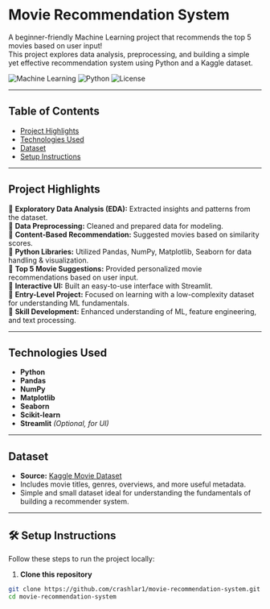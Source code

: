 #  Movie Recommendation System

A beginner-friendly Machine Learning project that recommends the top 5 movies based on user input!  
This project explores data analysis, preprocessing, and building a simple yet effective recommendation system using Python and a Kaggle dataset.

![Machine Learning](https://img.shields.io/badge/Machine%20Learning-Beginner%20Project-brightgreen) 
![Python](https://img.shields.io/badge/Python-3.x-blue) 
![License](https://img.shields.io/badge/License-MIT-yellow.svg)

---

##  Table of Contents

- [Project Highlights](#-project-highlights)
- [Technologies Used](#-technologies-used)
- [Dataset](#-dataset)
- [Setup Instructions](#-setup-instructions)
  
<!--
- [Demo](#-demo)
- [Future Enhancements](#-future-enhancements)
- [Contributing](#-contributing)
- [License](#-license)
- [Contact](#-contact)
- [Extras](#-extras)
-->

---

##  Project Highlights

🔹 **Exploratory Data Analysis (EDA):** Extracted insights and patterns from the dataset.  
🔹 **Data Preprocessing:** Cleaned and prepared data for modeling.  
🔹 **Content-Based Recommendation:** Suggested movies based on similarity scores.  
🔹 **Python Libraries:** Utilized Pandas, NumPy, Matplotlib, Seaborn for data handling & visualization.  
🔹 **Top 5 Movie Suggestions:** Provided personalized movie recommendations based on user input.  
🔹 **Interactive UI:** Built an easy-to-use interface with Streamlit.  
🔹 **Entry-Level Project:** Focused on learning with a low-complexity dataset for understanding ML fundamentals.  
🔹 **Skill Development:** Enhanced understanding of ML, feature engineering, and text processing.

---

##  Technologies Used

- **Python** 
- **Pandas** 
- **NumPy** 
- **Matplotlib** 
- **Seaborn** 
- **Scikit-learn** 
- **Streamlit**  *(Optional, for UI)*

---

##  Dataset

- **Source:** [Kaggle Movie Dataset](https://www.kaggle.com/)
- Includes movie titles, genres, overviews, and more useful metadata.
- Simple and small dataset ideal for understanding the fundamentals of building a recommender system.

---

##  🛠 Setup Instructions

Follow these steps to run the project locally:

1. **Clone this repository**  
```bash
git clone https://github.com/crashlar1/movie-recommendation-system.git
cd movie-recommendation-system
